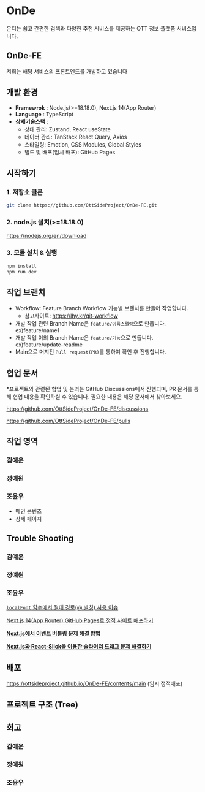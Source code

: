 # OnDe

온디는 쉽고 간편한 검색과 다양한 추천 서비스를 제공하는 OTT 정보 플랫폼 서비스입니다.

## OnDe-FE

저희는 해당 서비스의 프론트엔드를 개발하고 있습니다


<!-- 최종적으로 레이아웃이 완성되면 동작화면을 영상으로 업로드할 예정입니다.  -->

## 개발 환경

* **Framewrok** : Node.js(>=18.18.0), Next.js 14(App Router)
* **Language** : TypeScript
* **상세기술스택** : 
  * 상태 관리: Zustand, React useState
  * 데이터 관리: TanStack React Query, Axios
  * 스타일링: Emotion, CSS Modules, Global Styles
  * 빌드 및 배포(임시 배포): GitHub Pages



## 시작하기
 
### 1. 저장소 클론
~~~sh
git clone https://github.com/OttSideProject/OnDe-FE.git
~~~

### 2. node.js 설치(>=18.18.0)
https://nodejs.org/en/download

### 3. 모듈 설치 & 실행 

~~~sh
npm install
npm run dev
~~~

## 작업 브랜치

* Workflow: Feature Branch Workflow 기능별 브렌치를 만들어 작업합니다.
  + 참고사이트: https://lhy.kr/git-workflow
* 개발 작업 관련 Branch Name은 `feature/이름스펠링`으로 만듭니다. ex)feature/name1
* 개발 작업 이외 Branch Name은 `feature/기능`으로 만듭니다. ex)feature/update-readme
* Main으로 머지전 `Pull request(PR)`를 통하여 확인 후 진행합니다.

## 협업 문서

*프로젝트와 관련된 협업 및 논의는 GitHub Discussions에서 진행되며, PR 문서를 통해 협업 내용을 확인하실 수 있습니다. 필요한 내용은 해당 문서에서 찾아보세요.

https://github.com/OttSideProject/OnDe-FE/discussions

https://github.com/OttSideProject/OnDe-FE/pulls


## 작업 영역

### 김예운

### 정예원

### 조윤우

* 메인 콘텐츠 
* 상세 페이지

## Trouble Shooting 

### 김예운

### 정예원

### 조윤우

[`localFont` 함수에서 절대 경로(@ 별칭) 사용 이슈](https://www.notion.so/tomorrowcho/localFont-a9398652d1a546138a62a13f552b9b98)

[Next.js 14(App Router) GitHub Pages로 정적 사이트 배포하기](https://www.notion.so/Next-js-14-App-Router-GitHub-Pages-1041c66258d480f0af5edfd3d7f20fd5?pvs=21)

[**Next.js에서 이벤트 버블링 문제 해결 방법**](https://www.notion.so/Next-js-1041c66258d480c69b28ebd3aa90e300?pvs=21)

[**Next.js와 React-Slick을 이용한 슬라이더 드래그 문제 해결하기**](https://www.notion.so/Next-js-React-Slick-1041c66258d4805abc89c6fff7d09af9?pvs=21)


## 배포
https://ottsideproject.github.io/OnDe-FE/contents/main (임시 정적배포)


## 프로젝트 구조 (Tree)


## 회고 

### 김예운

### 정예원

### 조윤우

<!-- ## 요구사항 명세서 -->

